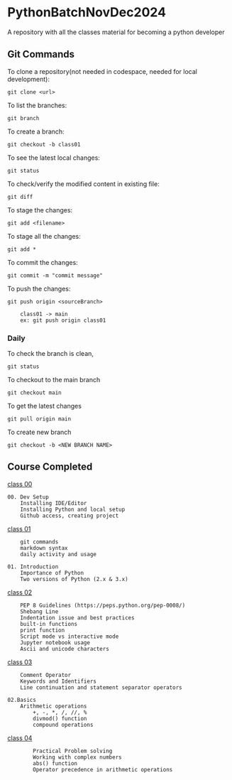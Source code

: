 # PythonBatchNovDec2024
A repository with all the classes material for becoming a python developer


## Git Commands

To clone a repository(not needed in codespace, needed for local development):

    git clone <url>

To list the branches:

    git branch

To create a branch:

    git checkout -b class01

To see the latest local changes:

    git status

To  check/verify the modified content in existing file:

    git diff 

To stage the changes:

    git add <filename>

To stage all the changes:

    git add *

To commit the changes:

    git commit -m "commit message"

To push the changes:

    git push origin <sourceBranch>

        class01 -> main
        ex: git push origin class01

### Daily

To check the branch is clean,

    git status

To checkout to the main branch

    git checkout main

To get the latest changes

    git pull origin main

To create new branch

    git checkout -b <NEW BRANCH NAME>

## Course Completed

[class 00](link)

    00. Dev Setup
        Installing IDE/Editor
        Installing Python and local setup
        Github access, creating project

[class 01](link)

        git commands
        markdown syntax
        daily activity and usage

    01. Introduction
        Importance of Python
        Two versions of Python (2.x & 3.x)

[class 02](link)

        PEP 8 Guidelines (https://peps.python.org/pep-0008/)
        Shebang Line
        Indentation issue and best practices
        built-in functions
        print function
        Script mode vs interactive mode
        Jupyter notebook usage
        Ascii and unicode characters

[class 03](link)

        Comment Operator
        Keywords and Identifiers
        Line continuation and statement separator operators

    02.Basics
        Arithmetic operations
            +, -, *, /, //, %
            divmod() function
            compound operations

[class 04](link)

            Practical Problem solving
            Working with complex numbers
            abs() function
            Operator precedence in arithmetic operations